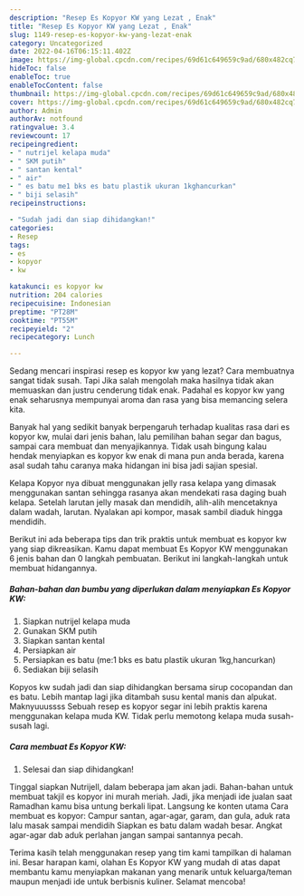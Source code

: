 ```yaml
---
description: "Resep Es Kopyor KW yang Lezat , Enak"
title: "Resep Es Kopyor KW yang Lezat , Enak"
slug: 1149-resep-es-kopyor-kw-yang-lezat-enak
category: Uncategorized
date: 2022-04-16T06:15:11.402Z
image: https://img-global.cpcdn.com/recipes/69d61c649659c9ad/680x482cq70/es-kopyor-kw-foto-resep-utama.jpg
hideToc: false
enableToc: true
enableTocContent: false
thumbnail: https://img-global.cpcdn.com/recipes/69d61c649659c9ad/680x482cq70/es-kopyor-kw-foto-resep-utama.jpg
cover: https://img-global.cpcdn.com/recipes/69d61c649659c9ad/680x482cq70/es-kopyor-kw-foto-resep-utama.jpg
author: Admin
authorAv: notfound
ratingvalue: 3.4
reviewcount: 17
recipeingredient:
- " nutrijel kelapa muda"
- " SKM putih"
- " santan kental"
- " air"
- " es batu me1 bks es batu plastik ukuran 1kghancurkan"
- " biji selasih"
recipeinstructions:

- "Sudah jadi dan siap dihidangkan!"
categories:
- Resep
tags:
- es
- kopyor
- kw

katakunci: es kopyor kw 
nutrition: 204 calories
recipecuisine: Indonesian
preptime: "PT28M"
cooktime: "PT55M"
recipeyield: "2"
recipecategory: Lunch

---
```



Sedang mencari inspirasi resep es kopyor kw yang lezat? Cara membuatnya sangat tidak susah. Tapi Jika salah mengolah maka hasilnya tidak akan memuaskan dan justru cenderung tidak enak. Padahal es kopyor kw yang enak seharusnya mempunyai aroma dan rasa yang bisa memancing selera kita.


Banyak hal yang sedikit banyak berpengaruh terhadap kualitas rasa dari es kopyor kw, mulai dari jenis bahan, lalu pemilihan bahan segar dan bagus, sampai cara membuat dan menyajikannya. Tidak usah bingung kalau hendak menyiapkan es kopyor kw enak di mana pun anda berada, karena asal sudah tahu caranya maka hidangan ini bisa jadi sajian spesial.

Kelapa Kopyor nya dibuat menggunakan jelly rasa kelapa yang dimasak menggunakan santan sehingga rasanya akan mendekati rasa daging buah kelapa. Setelah larutan jelly masak dan mendidih, alih-alih mencetaknya dalam wadah, larutan. Nyalakan api kompor, masak sambil diaduk hingga mendidih.


Berikut ini ada beberapa tips dan trik praktis untuk membuat es kopyor kw yang siap dikreasikan. Kamu dapat membuat Es Kopyor KW menggunakan 6 jenis bahan dan 0 langkah pembuatan. Berikut ini langkah-langkah untuk membuat hidangannya.

<!--inarticleads1-->

##### Bahan-bahan dan bumbu yang diperlukan dalam menyiapkan Es Kopyor KW:

1. Siapkan  nutrijel kelapa muda
1. Gunakan  SKM putih
1. Siapkan  santan kental
1. Persiapkan  air
1. Persiapkan  es batu (me:1 bks es batu plastik ukuran 1kg,hancurkan)
1. Sediakan  biji selasih


Kopyos kw sudah jadi dan siap dihidangkan bersama sirup cocopandan dan es batu. Lebih mantap lagi jika ditambah susu kental manis dan alpukat. Maknyuuussss Sebuah resep es kopyor segar ini lebih praktis karena menggunakan kelapa muda KW. Tidak perlu memotong kelapa muda susah-susah lagi. 

<!--inarticleads2-->

##### Cara membuat Es Kopyor KW:


1. Selesai dan siap dihidangkan!

Tinggal siapkan Nutrijell, dalam beberapa jam akan jadi. Bahan-bahan untuk membuat takjil es kopyor ini murah meriah. Jadi, jika menjadi ide jualan saat Ramadhan kamu bisa untung berkali lipat. Langsung ke konten utama Cara membuat es kopyor: Campur santan, agar-agar, garam, dan gula, aduk rata lalu masak sampai mendidih Siapkan es batu dalam wadah besar. Angkat agar-agar dab aduk perlahan jangan sampai santannya pecah. 

Terima kasih telah menggunakan resep yang tim kami tampilkan di halaman ini. Besar harapan kami, olahan Es Kopyor KW yang mudah di atas dapat membantu kamu menyiapkan makanan yang menarik untuk keluarga/teman maupun menjadi ide untuk berbisnis kuliner. Selamat mencoba!
